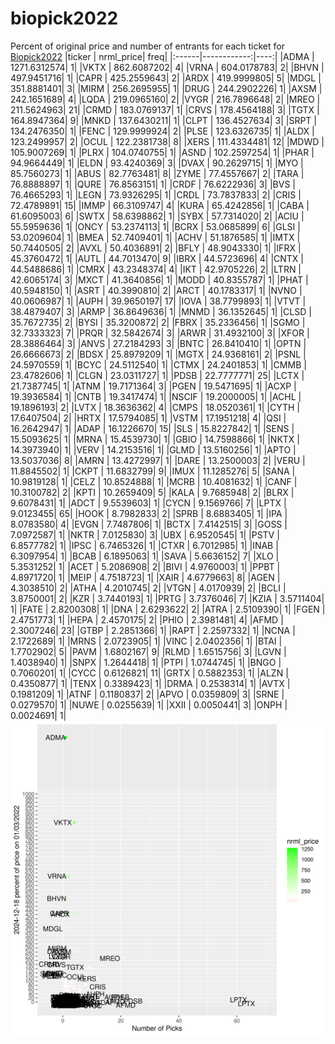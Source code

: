 # biopick2022
Percent of original price and number of entrants for each ticket for [Biopick2022](https://twitter.com/hashtag/Biopick2022)
|ticker |   nrml_price| freq|
|:------|------------:|----:|
|ADMA   | 1271.6312574|    1|
|VKTX   |  862.6087202|    4|
|VRNA   |  604.0178783|    2|
|BHVN   |  497.9451716|    1|
|CAPR   |  425.2559643|    2|
|ARDX   |  419.9999805|    5|
|MDGL   |  351.8881401|    3|
|MIRM   |  256.2695955|    1|
|DRUG   |  244.2902226|    1|
|AXSM   |  242.1651689|    4|
|LQDA   |  219.0965160|    2|
|VYGR   |  216.7896648|    2|
|MREO   |  211.5624963|   21|
|CRMD   |  183.0769137|    1|
|CRVS   |  178.4564188|    3|
|TGTX   |  164.8947364|    9|
|MNKD   |  137.6430211|    1|
|CLPT   |  136.4527634|    3|
|SRPT   |  134.2476350|    1|
|FENC   |  129.9999924|    2|
|PLSE   |  123.6326735|    1|
|ALDX   |  123.2499957|    2|
|OCUL   |  122.2381738|    8|
|XERS   |  111.4334481|   12|
|MDWD   |  105.9007269|    1|
|PLRX   |  104.0740755|    1|
|ASND   |  102.2597254|    1|
|PHAR   |   94.9664449|    1|
|ELDN   |   93.4240369|    3|
|DVAX   |   90.2629715|    1|
|MYO    |   85.7560273|    1|
|ABUS   |   82.7763481|    8|
|ZYME   |   77.4557667|    2|
|TARA   |   76.8888897|    1|
|QURE   |   76.8563151|    1|
|CRDF   |   76.6222936|    3|
|BVS    |   76.4665293|    1|
|LEGN   |   73.9326295|    1|
|CRDL   |   73.7837833|    2|
|CRIS   |   72.4789891|   15|
|IMMP   |   66.3109747|    4|
|KURA   |   65.4242856|    1|
|CABA   |   61.6095003|    6|
|SWTX   |   58.6398862|    1|
|SYBX   |   57.7314020|    2|
|ACIU   |   55.5959636|    1|
|ONCY   |   53.2374113|    1|
|BCRX   |   53.0685899|    6|
|GLSI   |   53.0209604|    1|
|BMEA   |   52.7409401|    1|
|ACHV   |   51.1876585|    1|
|IMTX   |   50.7440505|    2|
|AVXL   |   50.4036891|    2|
|BFLY   |   48.9043330|    1|
|IFRX   |   45.3760472|    1|
|AUTL   |   44.7013470|    9|
|IBRX   |   44.5723696|    4|
|CNTX   |   44.5488686|    1|
|CMRX   |   43.2348374|    4|
|IKT    |   42.9705226|    2|
|LTRN   |   42.6065174|    3|
|MXCT   |   41.3640856|    1|
|MODD   |   40.8355787|    1|
|PHAT   |   40.5948150|    1|
|ASRT   |   40.3990810|    2|
|ARCT   |   40.1783317|    1|
|NVNO   |   40.0606987|    1|
|AUPH   |   39.9650197|   17|
|IOVA   |   38.7799893|    1|
|VTVT   |   38.4879407|    3|
|ARMP   |   36.8649636|    1|
|MNMD   |   36.1352645|    1|
|CLSD   |   35.7672735|    2|
|BYSI   |   35.3200872|    2|
|FBRX   |   35.2336456|    1|
|SGMO   |   32.7333323|    7|
|PRQR   |   32.5842674|    3|
|ARWR   |   31.4932100|    3|
|XFOR   |   28.3886464|    3|
|ANVS   |   27.2184293|    3|
|BNTC   |   26.8410410|    1|
|OPTN   |   26.6666673|    2|
|BDSX   |   25.8979209|    1|
|MGTX   |   24.9368161|    2|
|PSNL   |   24.5970559|    1|
|BCYC   |   24.5112540|    1|
|CTMX   |   24.2401853|    1|
|CMMB   |   23.4782606|    1|
|CLGN   |   23.0311727|    1|
|PDSB   |   22.7777771|   25|
|LCTX   |   21.7387745|    1|
|ATNM   |   19.7171364|    3|
|PGEN   |   19.5471695|    1|
|ACXP   |   19.3936584|    1|
|CNTB   |   19.3417474|    1|
|NSCIF  |   19.2000005|    1|
|ACHL   |   19.1896193|    2|
|LVTX   |   18.3636362|    4|
|CMPS   |   18.0520361|    1|
|CYTH   |   17.6407504|    2|
|HRTX   |   17.5794085|    1|
|VSTM   |   17.1951218|    4|
|QSI    |   16.2642947|    1|
|ADAP   |   16.1226670|   15|
|SLS    |   15.8227842|    1|
|SENS   |   15.5093625|    1|
|MRNA   |   15.4539730|    1|
|GBIO   |   14.7598866|    1|
|NKTX   |   14.3973940|    1|
|VERV   |   14.2153516|    1|
|GLMD   |   13.5160256|    1|
|APTO   |   13.5037036|    8|
|AMRN   |   13.4272997|    1|
|DARE   |   13.2500003|    2|
|VERU   |   11.8845502|    1|
|CKPT   |   11.6832799|    9|
|IMUX   |   11.1285276|    5|
|SANA   |   10.9819128|    1|
|CELZ   |   10.8524888|    1|
|MCRB   |   10.4081632|    1|
|CANF   |   10.3100782|    2|
|KPTI   |   10.2659409|    5|
|KALA   |    9.7685948|    2|
|BLRX   |    9.6078431|    1|
|ADCT   |    9.5539603|    1|
|CYCN   |    9.1569766|    7|
|LPTX   |    9.0123455|   65|
|HOOK   |    8.7982833|    2|
|SPRB   |    8.6883405|    1|
|IPA    |    8.0783580|    4|
|EVGN   |    7.7487806|    1|
|BCTX   |    7.4142515|    3|
|GOSS   |    7.0972587|    1|
|NKTR   |    7.0125830|    3|
|UBX    |    6.9520545|    1|
|PSTV   |    6.8577782|    1|
|IPSC   |    6.7465326|    1|
|CTXR   |    6.7012985|    1|
|INAB   |    6.3097954|    1|
|BCAB   |    6.1895063|    1|
|SAVA   |    5.6636152|    7|
|XLO    |    5.3531252|    1|
|ACET   |    5.2086908|    2|
|BIVI   |    4.9760003|    1|
|PPBT   |    4.8971720|    1|
|MEIP   |    4.7518723|    1|
|XAIR   |    4.6779663|    8|
|AGEN   |    4.3038510|    2|
|ATHA   |    4.2010745|    2|
|VTGN   |    4.0170939|    2|
|BCLI   |    3.8750001|    2|
|KZR    |    3.7440193|    1|
|PRTG   |    3.7376046|    7|
|KZIA   |    3.5711404|    1|
|FATE   |    2.8200308|    1|
|DNA    |    2.6293622|    2|
|ATRA   |    2.5109390|    1|
|FGEN   |    2.4751773|    1|
|HEPA   |    2.4570175|    2|
|PHIO   |    2.3981481|    4|
|AFMD   |    2.3007246|   23|
|GTBP   |    2.2851366|    1|
|RAPT   |    2.2597332|    1|
|NCNA   |    2.1722689|    1|
|MRNS   |    2.0723905|    1|
|VINC   |    2.0402356|    1|
|BTAI   |    1.7702902|    5|
|PAVM   |    1.6802167|    9|
|RLMD   |    1.6515756|    3|
|LGVN   |    1.4038940|    1|
|SNPX   |    1.2644418|    1|
|PTPI   |    1.0744745|    1|
|BNGO   |    0.7060201|    1|
|CYCC   |    0.6126821|   11|
|GRTX   |    0.5882353|    1|
|ALZN   |    0.4350877|    1|
|TENX   |    0.3389423|    1|
|DRMA   |    0.2538314|    1|
|AVTX   |    0.1981209|    1|
|ATNF   |    0.1180837|    2|
|APVO   |    0.0359809|    3|
|SRNE   |    0.0279570|    1|
|NUWE   |    0.0255639|    1|
|XXII   |    0.0050441|    3|
|ONPH   |    0.0024691|    1|
![retvspicks](biopicks.png?raw=true)
